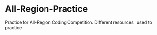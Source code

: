 # All-Region-Practice
Practice for All-Region Coding Competition.
Different resources I used to practice.
